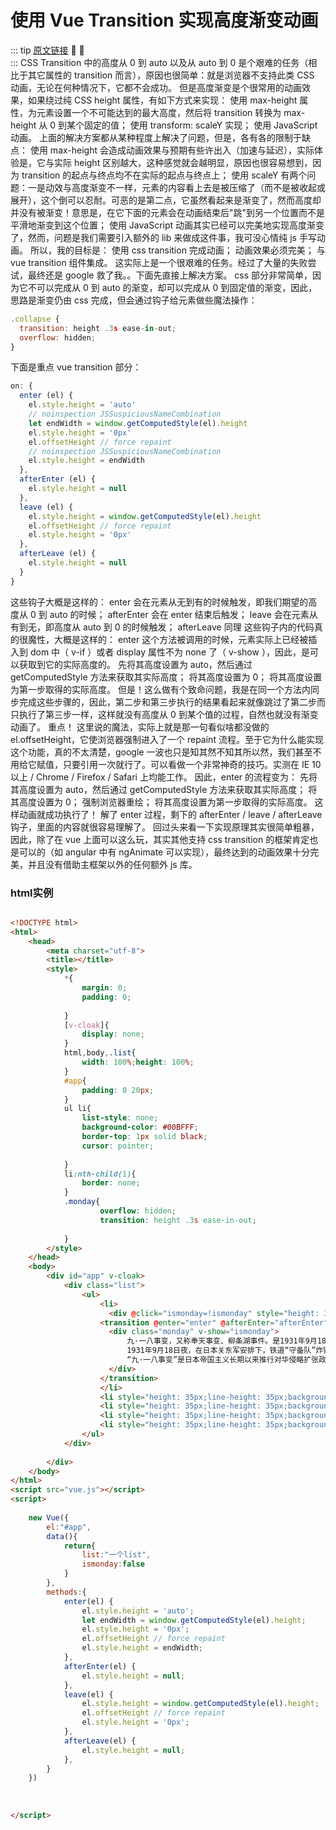 # 使用 Vue Transition 实现高度渐变动画
::: tip <span style="color:#999;font-weight: initial;"><a href="https://blogs.vicsdf.com/article/638#"  target="_blank" rel="noreferrer">原文链接</a></span> 🎉 💯
&ensp;                     				  
:::
CSS Transition 中的高度从 0 到 auto 以及从 auto 到 0 是个艰难的任务（相比于其它属性的 transition 而言），原因也很简单：就是浏览器不支持此类 CSS 动画，无论在何种情况下，它都不会成功。
但是高度渐变是个很常用的动画效果，如果绕过纯 CSS height 属性，有如下方式来实现：
使用 max-height 属性，为元素设置一个不可能达到的最大高度，然后将 transition 转换为 max-height 从 0 到某个固定的值； 使用 transform: scaleY 实现； 使用 JavaScript 动画。
上面的解决方案都从某种程度上解决了问题，但是，各有各的限制于缺点：
使用 max-height 会造成动画效果与预期有些许出入（加速与延迟），实际体验是，它与实际 height 区别越大，这种感觉就会越明显，原因也很容易想到，因为 transition 的起点与终点均不在实际的起点与终点上； 使用 scaleY 有两个问题：一是动效与高度渐变不一样，元素的内容看上去是被压缩了（而不是被收起或展开），这个倒可以忍耐。可恶的是第二点，它虽然看起来是渐变了，然而高度却并没有被渐变！意思是，在它下面的元素会在动画结束后"跳"到另一个位置而不是平滑地渐变到这个位置； 使用 JavaScript 动画其实已经可以完美地实现高度渐变了，然而，问题是我们需要引入额外的 lib 来做成这件事，我可没心情纯 js 手写动画。
所以，我的目标是：
使用 css transition 完成动画； 动画效果必须完美； 与 vue transition 组件集成。
这实际上是一个很艰难的任务。经过了大量的失败尝试，最终还是 google 救了我。。下面先直接上解决方案。
css 部分非常简单，因为它不可以完成从 0 到 auto 的渐变，却可以完成从 0 到固定值的渐变，因此，思路是渐变仍由 css 完成，但会通过钩子给元素做些魔法操作：
```js
.collapse {
  transition: height .3s ease-in-out;
  overflow: hidden;
}
```
下面是重点 vue transition 部分：
```js
on: {
  enter (el) {
    el.style.height = 'auto'
    // noinspection JSSuspiciousNameCombination
    let endWidth = window.getComputedStyle(el).height
    el.style.height = '0px'
    el.offsetHeight // force repaint
    // noinspection JSSuspiciousNameCombination
    el.style.height = endWidth
  },
  afterEnter (el) {
    el.style.height = null
  },
  leave (el) {
    el.style.height = window.getComputedStyle(el).height
    el.offsetHeight // force repaint
    el.style.height = '0px'
  },
  afterLeave (el) {
    el.style.height = null
  }
}
```
这些钩子大概是这样的：
enter 会在元素从无到有的时候触发，即我们期望的高度从 0 到 auto 的时候； afterEnter 会在 enter 结束后触发； leave 会在元素从有到无，即高度从 auto 到 0 的时候触发； afterLeave 同理
这些钩子内的代码真的很魔性，大概是这样的：
enter
这个方法被调用的时候，元素实际上已经被插入到 dom 中（ v-if ）或者 display 属性不为 none 了（ v-show ），因此，是可以获取到它的实际高度的。
先将其高度设置为 auto，然后通过 getComputedStyle 方法来获取其实际高度； 将其高度设置为 0； 将其高度设置为第一步取得的实际高度。
但是！这么做有个致命问题，我是在同一个方法内同步完成这些步骤的，因此，第二步和第三步执行的结果看起来就像跳过了第二步而只执行了第三步一样，这样就没有高度从 0 到某个值的过程，自然也就没有渐变动画了。
重点！
这里说的魔法，实际上就是那一句看似啥都没做的 el.offsetHeight，它使浏览器强制进入了一个 repaint 流程。至于它为什么能实现这个功能，真的不太清楚，google 一波也只是知其然不知其所以然，我们甚至不用给它赋值，只要引用一次就行了。可以看做一个非常神奇的技巧。实测在 IE 10 以上 / Chrome / Firefox / Safari 上均能工作。
因此，enter 的流程变为：
先将其高度设置为 auto，然后通过 getComputedStyle 方法来获取其实际高度； 将其高度设置为 0； 强制浏览器重绘； 将其高度设置为第一步取得的实际高度。
这样动画就成功执行了！
解了 enter 过程，剩下的 afterEnter / leave / afterLeave 钩子，里面的内容就很容易理解了。
回过头来看一下实现原理其实很简单粗暴，因此，除了在 vue 上面可以这么玩，其实其他支持 css transition 的框架肯定也是可以的（如 angular 中有 ngAnimate 可以实现），最终达到的动画效果十分完美，并且没有借助主框架以外的任何额外 js 库。
### html实例
```html

<!DOCTYPE html>
<html>
	<head>
		<meta charset="utf-8">
		<title></title>
		<style>
			*{
				margin: 0;
				padding: 0;
				
			}
			[v-cloak]{
				display: none;
			}
			html,body,.list{
				width: 100%;height: 100%;
			}
			#app{
				padding: 0 20px;
			}
			ul li{
				list-style: none;
				background-color: #00BFFF;
				border-top: 1px solid black;
				cursor: pointer;
				
			}
			li:nth-child(1){
				border: none;
			}
			.monday{
					overflow: hidden;
					transition: height .3s ease-in-out;
				
			}
		</style>
	</head>
	<body>
		<div id="app" v-cloak>
			<div class="list">
				<ul>
					<li>
					  <div @click="ismonday=!ismonday" style="height: 35px;line-height: 35px;background-color: peru;">星期1</div>
					<transition @enter="enter" @afterEnter="afterEnter" @leave="leave" @afterLeave="afterLeave">	  
					  <div class="monday" v-show="ismonday">
						  九·一八事变，又称奉天事变、柳条湖事件。是1931年9月18日夜日本在中国东北蓄意制造并发动的一场侵华战争，是日本帝国主义侵华的开端。
						  1931年9月18日夜，在日本关东军安排下，铁道“守备队”炸毁沈阳柳条湖附近的南满铁路路轨（沙俄修建，后被日本所占），并栽赃嫁祸于中国军队。日军以此为借口，炮轰沈阳北大营，是为“九一八事变”。次日，日军侵占沈阳，又陆续侵占了东北三省。1932年2月，东北全境沦陷。此后，日本在中国东北建立了伪满洲国傀儡政权，开始了对东北人民长达14年之久的奴役和殖民统治。
						  “九·一八事变”是日本帝国主义长期以来推行对华侵略扩张政策的必然的结果，也是企图把中国变为其独占的殖民地而采取的重要步骤。它同时标志着世界反法西斯战争的开始，揭开了第二次世界大战东方战场的序幕。
					  </div>
					</transition>  
					</li>
					<li style="height: 35px;line-height: 35px;background-color: peru;">星期2</li>
					<li style="height: 35px;line-height: 35px;background-color: peru;">星期3</li>
					<li style="height: 35px;line-height: 35px;background-color: peru;">星期4</li>
					<li style="height: 35px;line-height: 35px;background-color: peru;">星期5</li>
				</ul>
			</div>
			
		</div>
	</body>
</html>
<script src="vue.js"></script>
<script>
	
	new Vue({
		el:"#app",
		data(){
			return{
			    list:"一个list",
				ismonday:false
			}
		},
		methods:{
			enter(el) {
				el.style.height = 'auto';
				let endWidth = window.getComputedStyle(el).height;
				el.style.height = '0px';
				el.offsetHeight // force repaint
				el.style.height = endWidth;
			},
			afterEnter(el) {
				el.style.height = null;
			},
			leave(el) {
				el.style.height = window.getComputedStyle(el).height;
				el.offsetHeight // force repaint
				el.style.height = '0px';
			},
			afterLeave(el) {
				el.style.height = null;
			},
		}
	})
	
	
	
</script>




```